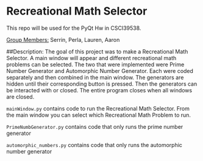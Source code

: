 # Recreational Math Selector
This repo will be used for the PyQt Hw in CSCI39538.

<ins>Group Members:</ins> Serrin, Perla, Lauren, Aaron

##Description:
The goal of this project was to make a Recreational Math Selector. A main window will appear and different recreational
math problems can be selected. The two that were implemented were Prime Number Generator and Automorphic Number Generator.
Each were coded separately and then combined in the main window. The generators are hidden until their corresponding button
is pressed. Then the generators can be interacted with or closed. The entire program closes when all windows are closed.

```mainWindow.py``` contains code to run the Recreational Math Selector. From the main window
you can select which Recreational Math Problem to run.

```PrimeNumbGenerator.py``` contains code that only runs the prime number generator

```automorphic_numbers.py``` contains code that only runs the automorphic number generator
